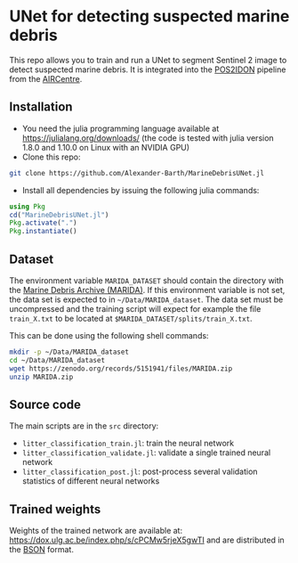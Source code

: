 # UNet for detecting suspected marine debris

This repo allows you to train and run a UNet to segment Sentinel 2 image to detect suspected marine debris. It is integrated into the 
[POS2IDON](https://github.com/AIRCentre/POS2IDON) pipeline from the [AIRCentre](https://github.com/AIRCentre/POS2IDON).


## Installation

* You need the julia programming language available at https://julialang.org/downloads/ (the code is tested with julia version 1.8.0 and 1.10.0 on Linux with an NVIDIA GPU)
* Clone this repo:

```bash
git clone https://github.com/Alexander-Barth/MarineDebrisUNet.jl
```

* Install all dependencies by issuing the following julia commands:

```julia
using Pkg
cd("MarineDebrisUNet.jl")
Pkg.activate(".")
Pkg.instantiate()
```


## Dataset


The environment variable `MARIDA_DATASET` should contain the directory with the
[Marine Debris Archive (MARIDA)](https://zenodo.org/records/5151941#.YfFZ_PXP30o).
If this environment variable is not set, the data set is expected to in `~/Data/MARIDA_dataset`.
The data set must be uncompressed and the training script will expect for example the file `train_X.txt` to be located at
`$MARIDA_DATASET/splits/train_X.txt`.

This can be done using the following shell commands:

```bash
mkdir -p ~/Data/MARIDA_dataset
cd ~/Data/MARIDA_dataset
wget https://zenodo.org/records/5151941/files/MARIDA.zip
unzip MARIDA.zip
```

## Source code

The main scripts are in the `src` directory:

* `litter_classification_train.jl`: train the neural network
* `litter_classification_validate.jl`: validate a single trained neural network
* `litter_classification_post.jl`: post-process several validation statistics of different neural networks

## Trained weights

Weights of the trained network are available at:  https://dox.ulg.ac.be/index.php/s/cPCMw5rjeX5gwTI and are distributed in the [BSON](https://en.wikipedia.org/wiki/BSON) format.
